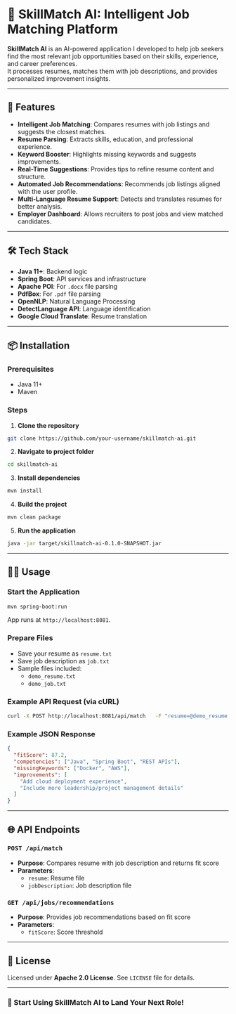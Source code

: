 # 💼 SkillMatch AI: Intelligent Job Matching Platform

**SkillMatch AI** is an AI-powered application I developed to help job seekers find the most relevant job opportunities based on their skills, experience, and career preferences.  
It processes resumes, matches them with job descriptions, and provides personalized improvement insights.  

---

## 🚀 Features

- **Intelligent Job Matching**: Compares resumes with job listings and suggests the closest matches.  
- **Resume Parsing**: Extracts skills, education, and professional experience.  
- **Keyword Booster**: Highlights missing keywords and suggests improvements.  
- **Real-Time Suggestions**: Provides tips to refine resume content and structure.  
- **Automated Job Recommendations**: Recommends job listings aligned with the user profile.  
- **Multi-Language Resume Support**: Detects and translates resumes for better analysis.  
- **Employer Dashboard**: Allows recruiters to post jobs and view matched candidates.  

---

## 🛠️ Tech Stack

- **Java 11+**: Backend logic  
- **Spring Boot**: API services and infrastructure  
- **Apache POI**: For `.docx` file parsing  
- **PdfBox**: For `.pdf` file parsing  
- **OpenNLP**: Natural Language Processing  
- **DetectLanguage API**: Language identification  
- **Google Cloud Translate**: Resume translation  

---

## 📦 Installation

### Prerequisites
- Java 11+  
- Maven  

### Steps

1. **Clone the repository**  
```bash
git clone https://github.com/your-username/skillmatch-ai.git
```

2. **Navigate to project folder**  
```bash
cd skillmatch-ai
```

3. **Install dependencies**  
```bash
mvn install
```

4. **Build the project**  
```bash
mvn clean package
```

5. **Run the application**  
```bash
java -jar target/skillmatch-ai-0.1.0-SNAPSHOT.jar
```

---

## 🧑‍💻 Usage

### Start the Application
```bash
mvn spring-boot:run
```
App runs at `http://localhost:8081`.  

### Prepare Files
- Save your resume as `resume.txt`  
- Save job description as `job.txt`  
- Sample files included:  
  - `demo_resume.txt`  
  - `demo_job.txt`  

### Example API Request (via cURL)
```bash
curl -X POST http://localhost:8081/api/match   -F "resume=@demo_resume.txt"   -F "jobDescription=@demo_job.txt"
```

### Example JSON Response
```json
{
  "fitScore": 87.2,
  "competencies": ["Java", "Spring Boot", "REST APIs"],
  "missingKeywords": ["Docker", "AWS"],
  "improvements": [
    "Add cloud deployment experience",
    "Include more leadership/project management details"
  ]
}
```

---

## 🌐 API Endpoints

### `POST /api/match`
- **Purpose**: Compares resume with job description and returns fit score  
- **Parameters**:  
  - `resume`: Resume file  
  - `jobDescription`: Job description file  

### `GET /api/jobs/recommendations`
- **Purpose**: Provides job recommendations based on fit score  
- **Parameters**:  
  - `fitScore`: Score threshold  

---

## 📄 License
Licensed under **Apache 2.0 License**. See `LICENSE` file for details.  

---

### 🚀 Start Using SkillMatch AI to Land Your Next Role!
